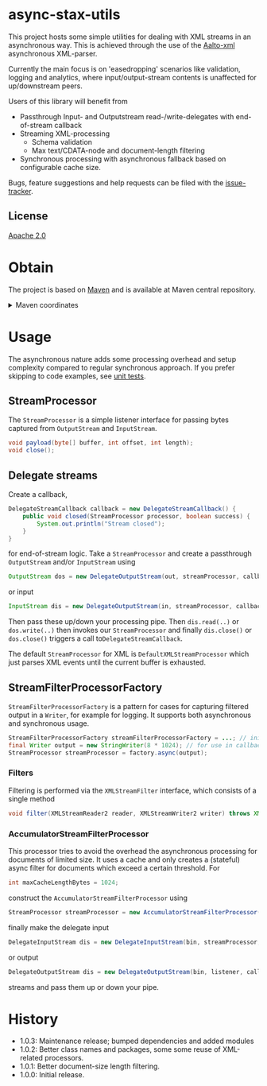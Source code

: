 # async-stax-utils
This project hosts some simple utilities for dealing with XML streams in an asynchronous way. This is achieved through the use of the [Aalto-xml] asynchronous XML-parser.

Currently the main focus is on 'easedropping' scenarios like validation, logging and analytics, where input/output-stream contents is unaffected for up/downstream peers.

Users of this library will benefit from

  * Passthrough Input- and Outputstream read-/write-delegates with end-of-stream callback
  * Streaming XML-processing
    * Schema validation
    * Max text/CDATA-node and document-length filtering
  * Synchronous processing with asynchronous fallback based on configurable cache size.

Bugs, feature suggestions and help requests can be filed with the [issue-tracker].

## License
[Apache 2.0]

# Obtain
The project is based on [Maven] and is available at Maven central repository.

<details>
  <summary>Maven coordinates</summary>
  
Add
 
```xml
<async-stax-utils.version>1.0.3</async-stax-utils.version>
```

and

```xml
<dependency>
	<groupId>com.github.skjolber</groupId>
	<artifactId>async-stax-utils</artifactId>
    <version>${async-stax-utils.version}</version>
</dependency>
```

</details>

# Usage
The asynchronous nature adds some processing overhead and setup complexity compared to regular synchronous approach. If you prefer skipping to code examples, see [unit tests](src/test/java/com/github/skjolber/asyncstaxutils). 

## StreamProcessor
The `StreamProcessor` is a simple listener interface for passing bytes captured from `OutputStream` and  `InputStream`.

```java
void payload(byte[] buffer, int offset, int length);
void close();
```

## Delegate streams
Create a callback,

```java
DelegateStreamCallback callback = new DelegateStreamCallback() {
	public void closed(StreamProcessor processor, boolean success) {
		System.out.println("Stream closed");
	}
}
```
for end-of-stream logic. Take a `StreamProcessor` and create a passthrough `OutputStream` and/or `InputStream` using

```java
OutputStream dos = new DelegateOutputStream(out, streamProcessor, callback);
```

or input

```java
InputStream dis = new DelegateOutputStream(in, streamProcessor, callback);
```

Then pass these up/down your processing pipe. Then `dis.read(..)` or `dos.write(..)` then invokes our `StreamProcessor` and finally `dis.close()` or `dos.close()` triggers a call to`DelegateStreamCallback`.

The default `StreamProcessor` for XML is `DefaultXMLStreamProcessor` which just parses XML events until the current buffer is exhausted.
## StreamFilterProcessorFactory
`StreamFilterProcessorFactory` is a pattern for cases for capturing filtered output in a `Writer`, for example for logging. It supports both asynchronous 
and synchronous usage.
 
```java
StreamFilterProcessorFactory streamFilterProcessorFactory = ...; // init
final Writer output = new StringWriter(8 * 1024); // for use in callback
StreamProcessor streamProcessor = factory.async(output);
```

### Filters
Filtering is performed via the `XMLStreamFilter` interface, which consists of a single method

```java
void filter(XMLStreamReader2 reader, XMLStreamWriter2 writer) throws XMLStreamException;
```

### AccumulatorStreamFilterProcessor
This processor tries to avoid the overhead the asynchronous processing for documents of limited size. It uses a cache and only creates a (stateful) async filter for documents which exceed a certain threshold. For

```java
int maxCacheLengthBytes = 1024;
```
construct the `AccumulatorStreamFilterProcessor` using 

```java
StreamProcessor streamProcessor = new AccumulatorStreamFilterProcessor(maxCacheLengthBytes, streamProcessorFactory, output);
```

finally make the delegate input

```java
DelegateInputStream dis = new DelegateInputStream(bin, streamProcessor, callback);
```
or output

```java
DelegateOutputStream dis = new DelegateOutputStream(bin, listener, callback);
```

streams and pass them up or down your pipe.

# History
- 1.0.3: Maintenance release; bumped dependencies and added modules
- 1.0.2: Better class names and packages, some some reuse of XML-related processors.
- 1.0.1: Better document-size length filtering.
- 1.0.0: Initial release.

[Apache 2.0]:          	http://www.apache.org/licenses/LICENSE-2.0.html
[Aalto-xml]:			https://github.com/FasterXML/aalto-xml
[issue-tracker]:       	https://github.com/skjolber/async-stax-utils/issues
[Maven]:                http://maven.apache.org/
